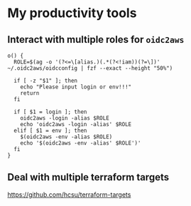# My productivity tools

## Interact with multiple roles for `oidc2aws`
```shell
o() {
  ROLE=$(ag -o '(?<=\[alias.)(.*(?<!iam))(?=\])' ~/.oidc2aws/oidcconfig | fzf --exact --height "50%")
  
  if [ -z "$1" ]; then
    echo "Please input login or env!!!"
    return
  fi

  if [ $1 = login ]; then
    oidc2aws -login -alias $ROLE
    echo 'oidc2aws -login -alias' $ROLE
  elif [ $1 = env ]; then
    $(oidc2aws -env -alias $ROLE)
    echo '$(oidc2aws -env -alias' $ROLE')'
  fi
}
```

## Deal with multiple terraform targets
https://github.com/hcsu/terraform-targets
